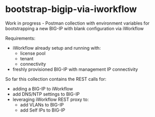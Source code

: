# bootstrap-bigip-via-iworkflow
Work in progress - Postman collection with environment variables for bootstrapping a new BIG-IP with blank configuration via iWorkflow

Requirements:
- iWorkflow already setup and running with:
  - license pool
  - tenant
  - connectivity
- freshly provisioned BIG-IP with management IP connectivity

So far this collection contains the REST calls for:
- adding a BIG-IP to iWorkflow
- add DNS/NTP settings to BIG-IP
- leveraging iWorkflow REST proxy to:
  - add VLANs to BIG-IP
  - add Self IPs to BIG-IP
